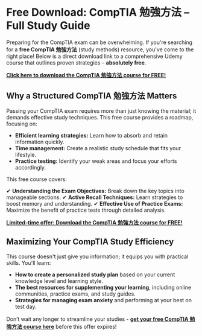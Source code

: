 # Free Download: CompTIA 勉強方法 – Full Study Guide

Preparing for the CompTIA exam can be overwhelming. If you're searching for a **free CompTIA 勉強方法** (study methods) resource, you've come to the right place! Below is a direct download link to a comprehensive Udemy course that outlines proven strategies – **absolutely free**.

[**Click here to download the CompTIA 勉強方法 course for FREE!**](https://udemywork.com/comptia-benkyou-houhou)

## Why a Structured CompTIA 勉強方法 Matters

Passing your CompTIA exam requires more than just knowing the material; it demands effective study techniques. This free course provides a roadmap, focusing on:

*   **Efficient learning strategies:** Learn how to absorb and retain information quickly.
*   **Time management:** Create a realistic study schedule that fits your lifestyle.
*   **Practice testing:** Identify your weak areas and focus your efforts accordingly.

This free course covers:

✔ **Understanding the Exam Objectives:** Break down the key topics into manageable sections.
✔ **Active Recall Techniques:** Learn strategies to boost memory and understanding.
✔ **Effective Use of Practice Exams:** Maximize the benefit of practice tests through detailed analysis.

[**Limited-time offer: Download the CompTIA 勉強方法 course for FREE!**](https://udemywork.com/comptia-benkyou-houhou)

## Maximizing Your CompTIA Study Efficiency

This course doesn't just give you information; it equips you with practical skills. You'll learn:

*   **How to create a personalized study plan** based on your current knowledge level and learning style.
*   **The best resources for supplementing your learning**, including online communities, practice exams, and study guides.
*   **Strategies for managing exam anxiety** and performing at your best on test day.

Don’t wait any longer to streamline your studies - **[get your free CompTIA 勉強方法 course here](https://udemywork.com/comptia-benkyou-houhou)** before this offer expires!
